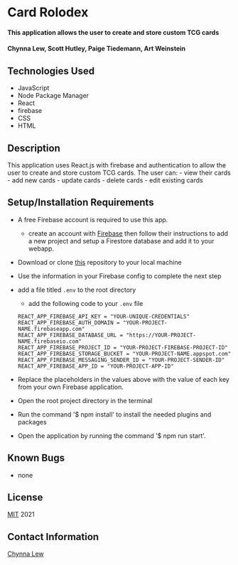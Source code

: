 # Card Rolodex

#### This application allows the user to create and store custom TCG cards

#### Chynna Lew, Scott Hutley, Paige Tiedemann, Art Weinstein

## Technologies Used

* JavaScript
* Node Package Manager
* React
* firebase
* CSS
* HTML

## Description
This application uses React.js with firebase and authentication to allow the user to create and store custom TCG cards. The user can:
    - view their cards
    - add new cards
    - update cards
    - delete cards
    - edit existing cards

## Setup/Installation Requirements

* A free Firebase account is required to use this app. 
  - create an account with [Firebase](https://firebase.google.com/) then follow their instructions to add a new project and setup a Firestore database and add it to your webapp. 

* Download or clone [this](https://github.com/chynnalew/card-rolodex) repository to your local machine
* Use the information in your Firebase config to complete the next step
* add a file titled `.env` to the root directory
  * add the following code to your `.env` file
  ```
  REACT_APP_FIREBASE_API_KEY = "YOUR-UNIQUE-CREDENTIALS"
  REACT_APP_FIREBASE_AUTH_DOMAIN = "YOUR-PROJECT-NAME.firebaseapp.com"
  REACT_APP_FIREBASE_DATABASE_URL = "https://YOUR-PROJECT-NAME.firebaseio.com"
  REACT_APP_FIREBASE_PROJECT_ID = "YOUR-PROJECT-FIREBASE-PROJECT-ID"
  REACT_APP_FIREBASE_STORAGE_BUCKET = "YOUR-PROJECT-NAME.appspot.com"
  REACT_APP_FIREBASE_MESSAGING_SENDER_ID = "YOUR-PROJECT-SENDER-ID"
  REACT_APP_FIREBASE_APP_ID = "YOUR-PROJECT-APP-ID"
  ```
* Replace the placeholders in the values above with the value of each key from your own Firebase application.
* Open the root project directory in the terminal
* Run the command '$ npm install' to install the needed plugins and packages
* Open the application by running the command '$ npm run start'.

## Known Bugs
* none

## License
[MIT](https://opensource.org/licenses/MIT) 2021

## Contact Information
[Chynna Lew](github.com/chynnalew)
